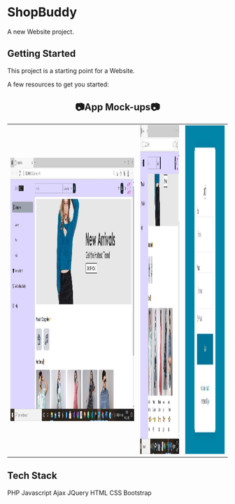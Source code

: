 # ShopBuddy

A new Website project.

## Getting Started

This project is a starting point for a Website.

A few resources to get you started:

<!-- ## 📸 ScreenShots 📷 -->

<div align="center">

## 📷App Mock-ups📷



<table>
<tr>
  <td><img src = "img\img1.jpg" width = 1260 height = 600></td>
  <td><img src = "img\img2.jpg" width = 400 height = 750></td>
  <td><img src = "img\img3.jpg" width = 400 height = 750></td>
</tr>
</table>

</div>

<!-- <img src = "images\web1.jpg" width = 1260 height = 600> -->


<!-- ## 🔌 Dependencies

| Name                                                                | Usage                                   |
| ------------------------------------------------------------------- | --------------------------------------- |
| [**PHP**]                | Inspired from TailwindCSS               |
| [**JavaScript**](https://pub.dev/packages/flutter_icons)         | Social media icons                      |
| [**Bootstrap**](https://pub.dev/packages/hovering)                   | Animation while hovering                |
| [**percent_indicator**](https://pub.dev/packages/percent_indicator) | Circular and Linear percent indicators  |
| [**url_launcher**](https://pub.dev/packages/url_launcher)           | A Flutter plugin for launching a URL    |
| [**peanut**](https://pub.dev/packages/peanut)                       | Update website on Github                | -->
## Tech Stack 
PHP
Javascript
Ajax
JQuery
HTML
CSS
Bootstrap